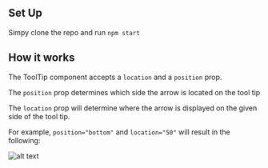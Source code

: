 ## Set Up

Simpy clone the repo and run `npm start`

## How it works

The ToolTip component accepts a `location` and a `position` prop.

The `position` prop determines which side the arrow is located on the tool tip

The `location` prop will determine where the arrow is displayed on the given side of the tool tip.

For example, `position="bottom"` and `location="50"` will result in the following: 
 
![alt text](https://github.com/jeremyMLtz/DynamicToolTip/raw/master/ToolTipImg.png "Tool Tip")
